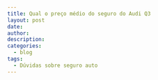 ```yaml
---
title: Qual o preço médio do seguro do Audi Q3
layout: post
date:
author:
description:
categories:
  - blog
tags:
  - Dúvidas sobre seguro auto
---
```

